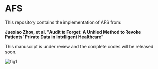 # AFS

This repository contains the implementation of AFS from:

**Juexiao Zhou, et al. "Audit to Forget: A Unified Method to Revoke Patients’ Private Data in Intelligent Healthcare"**

This manuscript is under review and the complete codes will be released soon.

![fig1](https://cdn.jsdelivr.net/gh/JoshuaChou2018/oss@main/uPic/fig1.Uy4yJv.kWW126.png)
